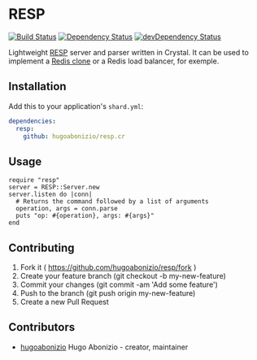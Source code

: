 # RESP

[![Build Status](https://travis-ci.org/hugoabonizio/resp.cr.svg?branch=master)](https://travis-ci.org/hugoabonizio/resp.cr) [![Dependency Status](https://shards.rocks/badge/github/hugoabonizio/resp.cr/status.svg)](https://shards.rocks/github/hugoabonizio/resp.cr) [![devDependency Status](https://shards.rocks/badge/github/hugoabonizio/resp.cr/dev_status.svg)](https://shards.rocks/github/hugoabonizio/resp.cr)

Lightweight [RESP](https://redis.io/topics/protocol) server and parser written in Crystal. It can be used to implement a [Redis clone](https://github.com/hugoabonizio/resp.cr/blob/master/examples/redis_clone.cr) or a Redis load balancer, for exemple.

## Installation

Add this to your application's `shard.yml`:

```yaml
dependencies:
  resp:
    github: hugoabonizio/resp.cr
```

## Usage

```crystal
require "resp"
server = RESP::Server.new
server.listen do |conn|
  # Returns the command followed by a list of arguments
  operation, args = conn.parse
  puts "op: #{operation}, args: #{args}"
end
```

## Contributing

1. Fork it ( https://github.com/hugoabonizio/resp/fork )
2. Create your feature branch (git checkout -b my-new-feature)
3. Commit your changes (git commit -am 'Add some feature')
4. Push to the branch (git push origin my-new-feature)
5. Create a new Pull Request

## Contributors

- [hugoabonizio](https://github.com/hugoabonizio) Hugo Abonizio - creator, maintainer

